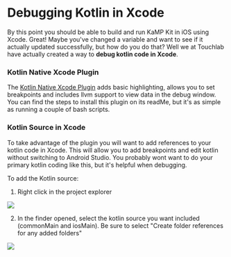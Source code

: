 # Debugging Kotlin in Xcode

By this point you should be able to build and run KaMP Kit in iOS using Xcode. Great! Maybe you've changed a variable and want to see if it actually updated successfully, but how do you do that? Well we at Touchlab have actually created a way to **debug kotlin code in Xcode**.

### Kotlin Native Xcode Plugin
The [Kotlin Native Xcode Plugin](https://github.com/touchlab/xcode-kotlin) adds basic highlighting, allows you to set breakpoints and includes llvm support to view data in the debug window. You can find the steps to install this plugin on its readMe, but it's as simple as running a couple of bash scripts.

### Kotlin Source in Xcode
To take advantage of the plugin you will want to add references to your kotlin code in Xcode. This will allow you to add breakpoints and edit kotlin without switching to Android Studio. You probably wont want to do your primary kotlin coding like this, but it's helpful when debugging.

To add the Kotlin source:
1. Right click in the project explorer

![](Screenshots/AddFiles.png)

2. In the finder opened, select the kotlin source you want included (commonMain and iosMain). Be sure to select "Create folder references for any added folders"

![](Screenshots/FolderRef.png)
